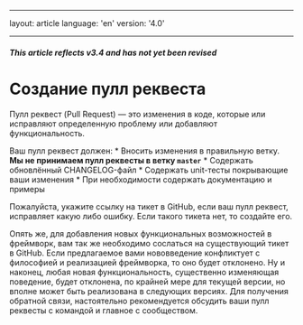 * * *

layout: article language: 'en' version: '4.0'

* * *

<h5 class="alert alert-warning">This article reflects v3.4 and has not yet been revised</h5>

# Создание пулл реквеста

Пулл реквест (Pull Request) — это изменения в коде, которые или исправляют определенную проблему или добавляют функциональность.

Ваш пулл реквест должен: * Вносить изменения в правильную ветку. **Мы не принимаем пулл реквесты в ветку `master`** * Содержать обновлённый CHANGELOG-файл * Содержать unit-тесты покрывающие ваши изменения * При необходимости содержать документацию и примеры

Пожалуйста, укажите ссылку на тикет в GitHub, если ваш пулл реквест, исправляет какую либо ошибку. Если такого тикета нет, то создайте его.

Опять же, для добавления новых функциональных возможностей в фреймворк, вам так же необходимо сослаться на существующий тикет в GitHub. Если предлагаемое вами нововведение конфликтует с философией и реализацией фреймворка, то оно будет отклонено. Ну и наконец, любая новая функциональность, существенно изменяющая поведение, будет отклонена, по крайней мере для текущей версии, но вполне может быть реализована в следующих версиях. Для получения обратной связи, настоятельно рекомендуется обсудить ваши пулл реквесты с командой и главное с сообществом.